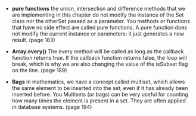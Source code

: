 - **pure functions**
  the union, intersection and difference methods that we are implementing in this chapter do not modify the instance
  of the Set class nor the otherSet passed as a parameter. You methods or functions that have no side effect are called
  pure functions. A pure function does not modify the current instance or parameters:
  it just generates a new result. (page 183)

- **Array.every()**
  The every method will be called as long as the callback function returns true.
  If the callback function returns false, the loop will break, which is why
  we are also changing the value of the isSubset flag on the line. (page 189)

- **Bags**
  In mathematics, we have a concept called multiset, which allows the same element
  to be inserted into the set, even if it has already been inserted before.
  You Multisets (or bags) can be very useful for counting how many times the element
  is present in a set. They are often applied in database systems. (page 194)
